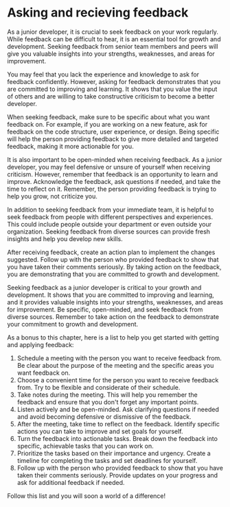 # Asking and recieving feedback

As a junior developer, it is crucial to seek feedback on your work regularly. While feedback can be difficult to hear, it is an essential tool for growth and development. Seeking feedback from senior team members and peers will give you valuable insights into your strengths, weaknesses, and areas for improvement.

You may feel that you lack the experience and knowledge to ask for feedback confidently. However, asking for feedback demonstrates that you are committed to improving and learning. It shows that you value the input of others and are willing to take constructive criticism to become a better developer.

When seeking feedback, make sure to be specific about what you want feedback on. For example, if you are working on a new feature, ask for feedback on the code structure, user experience, or design. Being specific will help the person providing feedback to give more detailed and targeted feedback, making it more actionable for you.

It is also important to be open-minded when receiving feedback. As a junior developer, you may feel defensive or unsure of yourself when receiving criticism. However, remember that feedback is an opportunity to learn and improve. Acknowledge the feedback, ask questions if needed, and take the time to reflect on it. Remember, the person providing feedback is trying to help you grow, not criticize you.

In addition to seeking feedback from your immediate team, it is helpful to seek feedback from people with different perspectives and experiences. This could include people outside your department or even outside your organization. Seeking feedback from diverse sources can provide fresh insights and help you develop new skills.

After receiving feedback, create an action plan to implement the changes suggested. Follow up with the person who provided feedback to show that you have taken their comments seriously. By taking action on the feedback, you are demonstrating that you are committed to growth and development.

Seeking feedback as a junior developer is critical to your growth and development. It shows that you are committed to improving and learning, and it provides valuable insights into your strengths, weaknesses, and areas for improvement. Be specific, open-minded, and seek feedback from diverse sources. Remember to take action on the feedback to demonstrate your commitment to growth and development.

As a bonus to this chapter, here is a list to help you get started with getting and applying feedback:

1. Schedule a meeting with the person you want to receive feedback from. Be clear about the purpose of the meeting and the specific areas you want feedback on.
2. Choose a convenient time for the person you want to receive feedback from. Try to be flexible and considerate of their schedule.
3. Take notes during the meeting. This will help you remember the feedback and ensure that you don't forget any important points.
4. Listen actively and be open-minded. Ask clarifying questions if needed and avoid becoming defensive or dismissive of the feedback.
5. After the meeting, take time to reflect on the feedback. Identify specific actions you can take to improve and set goals for yourself.
6. Turn the feedback into actionable tasks. Break down the feedback into specific, achievable tasks that you can work on.
7. Prioritize the tasks based on their importance and urgency. Create a timeline for completing the tasks and set deadlines for yourself.
8. Follow up with the person who provided feedback to show that you have taken their comments seriously. Provide updates on your progress and ask for additional feedback if needed.

Follow this list and you will soon a world of a difference!
